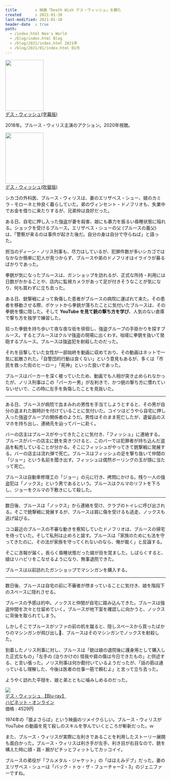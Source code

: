 ```yaml
---
title        : 映画「Death Wish デス・ウィッシュ」を観た
created      : 2021-01-10
last-modified: 2021-01-10
header-date  : true
path:
  - /index.html Neo's World
  - /blog/index.html Blog
  - /blog/2021/index.html 2021年
  - /blog/2021/01/index.html 01月
---
```


<div class="ad-amazon">
  <div class="ad-amazon-image">
    <a href="https://www.amazon.co.jp/dp/B07P2F4XWG?tag=neos21-22&amp;linkCode=osi&amp;th=1&amp;psc=1">
      <img src="https://m.media-amazon.com/images/I/51ZuMHsd0SL._SL160_.jpg" width="120" height="160">
    </a>
  </div>
  <div class="ad-amazon-info">
    <div class="ad-amazon-title">
      <a href="https://www.amazon.co.jp/dp/B07P2F4XWG?tag=neos21-22&amp;linkCode=osi&amp;th=1&amp;psc=1">デス・ウィッシュ(字幕版)</a>
    </div>
  </div>
</div>

2018年。ブルース・ウィリス主演のアクション。2020年視聴。

<div class="ad-amazon">
  <div class="ad-amazon-image">
    <a href="https://www.amazon.co.jp/dp/B07NZ82Q5T?tag=neos21-22&amp;linkCode=osi&amp;th=1&amp;psc=1">
      <img src="https://m.media-amazon.com/images/I/51ZuMHsd0SL._SL160_.jpg" width="120" height="160">
    </a>
  </div>
  <div class="ad-amazon-info">
    <div class="ad-amazon-title">
      <a href="https://www.amazon.co.jp/dp/B07NZ82Q5T?tag=neos21-22&amp;linkCode=osi&amp;th=1&amp;psc=1">デス・ウィッシュ(吹替版)</a>
    </div>
  </div>
</div>

シカゴの外科医、ブルース・ウィリスは、妻のエリザベス・シュー、娘のカミラ・モローネと仲良く暮らしていた。弟のヴィンセント・ドノフリオも、失業中でお金を借りに来たりするが、兄弟仲は良好だった。

ある日、自宅に押し入った強盗が妻を殺害、娘にも暴力を振るい昏睡状態に陥れる。ショックを受けるブルース。エリザベス・シューの父 (ブルースの義父) は、「警察が来るのは事件が起きた後だ。自分の身は自分で守らねば」と語った。

担当のディーン・ノリス刑事も、尽力はしているが、犯罪件数が多いシカゴではなかなか簡単に犯人が見つからず、ブルースや弟のドノフリオはイライラが募るばかりであった。

拳銃が気になったブルースは、ガンショップを訪れるが、正式な所持・利用には日数がかかることや、店内に監視カメラがあって足が付きそうなことが気になり、何も買わずに立ち去った。

ある日、銃撃戦によって負傷した患者がブルースの病院に運ばれて来た。その患者を移動させる際、ポケットから拳銃が落ちたことに気付いたブルースは、その拳銃を懐に隠した。そして __YouTube を見て銃の撃ち方を学び__、人気のない倉庫で撃ち方を独学で練習した。

拾った拳銃を持ち歩いて夜な夜な街を徘徊し、強盗グループの手掛かりを探すブルース。するとブルースはクルマ強盗の現場に出くわす。咄嗟に拳銃を抜いて発砲するブルース。ブルースは強盗犯を射殺したのだった。

それを目撃していた女性が一部始終を動画に収めており、その動画はネットで一気に拡散された。「自警団的行動は良くない」という意見もあるが、多くは「市民を救った街のヒーロー」「死神」といった扱いであった。

ブルースはパーカーを深く被っていたため、動画でも人相が突き止められなかったが、ノリス刑事はこの「パーカー男」が左利きで、かつ銃の撃ち方に慣れていないせいで、この時に左手を負傷したことを見抜いた。

---

ある日、ブルースが病院で血まみれの男性を手当てしようとすると、その男が自分の盗まれた腕時計を付けていることに気付いた。コイツはどうやら自宅に押し入った強盗グループの関係者のようだ。男性はそのまま死亡したが、遺留品のスマホを持ち出し、連絡先を辿ってバーに赴く。

バーの店主はブルースがやってきたことに気付き、「フィッシュ」に連絡する。ブルースがバーの店主に銃を突きつけると、このバーでは犯罪者が持ち込んだ盗品を転売していることが分かる。そこにフィッシュがやってきて銃撃戦に発展する。バーの店主は流れ弾で死亡。ブルースはフィッシュの足を撃ち抜いて仲間の「ジョー」という名前を聞き出す。フィッシュは偶然ボーリングの玉が頭に当たって死亡。

ブルースは自動車修理工の「ジョー」の元に行き、拷問にかける。残り一人の強盗犯は「ノックス」という男であるという。ブルースはクルマのリフトを下ろし、ジョーをクルマの下敷きにして殺した。

---

数日後、ブルースは「ノックス」から連絡を受け、クラブのトイレに呼び出される。そこで銃撃戦に発展するが、ブルースは肩に傷を受けるも逃走、ノックスも逃げ延びる。

ココ最近のブルースの不審な動きを察知していたドノフリオは、ブルースの帰宅を待っていた。そして私刑は止めろと諭す。ブルースは「家族のためにも法を守ってきたのに、その法が家族を守ってくれないのなら、俺が裁く」と反論する。

そこに吉報が届く。長らく昏睡状態だった娘が目を覚ました。しばらくすると、娘はリハビリをこなせるようになり、無事退院できた。

ブルースは以前訪れたガンショップでマシンガンを購入する。

---

数日後、ブルースは自宅の前に不審者が停まっていることに気付き、娘を階段下のスペースに隠れさせる。

ブルースの予感は的中。ノックスと仲間が自宅に踏み込んできた。ブルースは強盗仲間を次々と仕留めていく。ブルースが地下室を確認しに向かうと、ノックスに背後を取られてしまう。

しかしそこでブルースがソファの前の机を蹴ると、隠しスペースから買ったばかりのマシンガンが飛び出し、ブルースはそのマシンガンでノックスを射殺した。

到着したノリス刑事に対し、ブルースは「銃は娘の退院後に護身用として購入した正式なもの」「左手の (治りかけの) 怪我や肩の傷は今日できたもの」と供述する、と言い張った。ノリス刑事は何か勘付いているようだったが、「話の筋は通っているし理解した、今後は医者の仕事一筋で頼むよ」と言って立ち去った。

ようやく訪れた平穏を、娘と弟とともに噛みしめるのだった。

<div class="ad-rakuten">
  <div class="ad-rakuten-image">
    <a href="https://hb.afl.rakuten.co.jp/hgc/g00q0ui2.waxyc9f8.g00q0ui2.waxydef7/?pc=https%3A%2F%2Fitem.rakuten.co.jp%2Fes-toys%2F10801161%2F&amp;m=http%3A%2F%2Fm.rakuten.co.jp%2Fes-toys%2Fi%2F11681308%2F">
      <img src="https://thumbnail.image.rakuten.co.jp/@0_mall/es-toys/cabinet/161/10801161.jpg?_ex=128x128">
    </a>
  </div>
  <div class="ad-rakuten-info">
    <div class="ad-rakuten-title">
      <a href="https://hb.afl.rakuten.co.jp/hgc/g00q0ui2.waxyc9f8.g00q0ui2.waxydef7/?pc=https%3A%2F%2Fitem.rakuten.co.jp%2Fes-toys%2F10801161%2F&amp;m=http%3A%2F%2Fm.rakuten.co.jp%2Fes-toys%2Fi%2F11681308%2F">デス・ウィッシュ 【Blu-ray】</a>
    </div>
    <div class="ad-rakuten-shop">
      <a href="https://hb.afl.rakuten.co.jp/hgc/g00q0ui2.waxyc9f8.g00q0ui2.waxydef7/?pc=https%3A%2F%2Fwww.rakuten.co.jp%2Fes-toys%2F&amp;m=http%3A%2F%2Fm.rakuten.co.jp%2Fes-toys%2F">ハピネット・オンライン</a>
    </div>
    <div class="ad-rakuten-price">価格 : 4529円</div>
  </div>
</div>

1974年の「狼よさらば」という映画のリメイクらしい。ブルース・ウィリスが YouTube の動画を見て殺しのスキルを学んでいくところが斬新だった。ｗ

また、ブルース・ウィリスが実際に左利きであることを利用したストーリー展開も面白かった。ブルース・ウィリスは利き手が左手、利き目が右目なので、銃を構えた時に顔・肩・腕がピチッとフィットしてカッコイイ。

ブルースの弟役が「フルメタル・ジャケット」の「ほほえみデブ」だった。妻のエリザベス・シューは「バック・トゥ・ザ・フューチャー2・3」のジェニファーですね。
